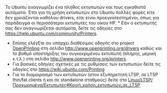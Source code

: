 Το Ubuntu αναγνωρίζει ένα πλήθος εκτυπωτών και τους εγκαθιστά αυτόματα.
Έτσι για τη χρήση εκτυπωτών στο Ubuntu πολλές φορές είτε δεν
χρειάζονται καθόλου drivers, είτε είναι προεγκατεστημένοι,
όπως για παράδειγμα οι περισσότεροι εκτυπωτές του οίκου HP.
\* Εάν ο εκτυπωτής σας δεν αναγνωρίζεται αυτόματα, δείτε τις οδηγίες στο
<https://help.ubuntu.com/community/Printers>.

  - Επίσης ελέγξτε αν υπάρχει διαθέσιμος οδηγός στο project
    [OpenPrinting](http://www.OpenPrinting.org) στη σελίδα
    <http://www.openprinting.org/drivers> καθώς και το βαθμό υποστήριξης
    του συγκεκριμένου εκτυπωτή (πλήρης, μερική κ.τ.λ.) στη σελίδα
    <http://www.openprinting.org/printers>.
  - Για βασικές οδηγίες σχετικές με τις ρυθμίσεις των εκτυπωτών δείτε
    τις οδηγίες στο <https://wiki.ubuntu.com/Printing>
  - Για το διαμοιρασμό των εκτυπωτών (στον εξυπηρετητή LTSP, σε LTSP
    thin/fat clients ή και σε standalone σταθμούς) δείτε στο
    [Linux/LTSP/Προχωρημένα/Εκτυπωτές\#Κοινή_χρήση_εκτυπωτών_σε_LTSP](LTSP/Προχωρημένα/Εκτυπωτές#Κοινή_χρήση_εκτυπωτών_σε_LTSP)